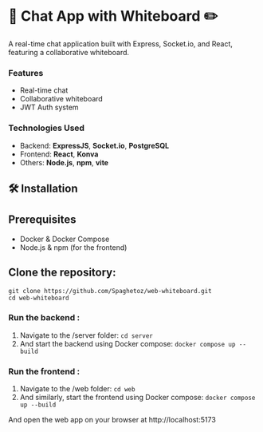 # 💬 Chat App with Whiteboard ✏️

A real-time chat application built with Express, Socket.io, and React, featuring a collaborative whiteboard.

### Features

- Real-time chat 
- Collaborative whiteboard
- JWT Auth system

### Technologies Used

- Backend: **ExpressJS**, **Socket.io**, **PostgreSQL**
- Frontend: **React**, **Konva**
- Others: **Node.js**, **npm**, **vite**

## 🛠️ Installation

## Prerequisites
- Docker & Docker Compose
- Node.js & npm (for the frontend)

## Clone the repository:
```
git clone https://github.com/Spaghetoz/web-whiteboard.git
cd web-whiteboard
```
### Run the backend :
1. Navigate to the /server folder: `cd server`
2. And start the backend using Docker compose: `docker compose up --build`

### Run the frontend :
1. Navigate to the /web folder: `cd web`
2. And similarly, start the frontend using Docker compose: `docker compose up --build`

And open the web app on your browser at http://localhost:5173
